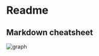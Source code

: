 # Readme
## Markdown cheatsheet
![graph](https://raw.githubusercontent.com/shiep18/EIS2020/master/markdowncheatsheet.JPG)
